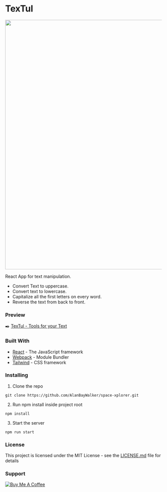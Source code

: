 # TexTul
<p align=center>
  <img src="https://github.com/arwildo/textul/blob/master/src/components/assets/img/textul.jpg" width="800"> 
</p>

React App for text manipulation. 
* Convert Text to uppercase.
* Convert text to lowercase.
* Capitalize all the first letters on every word.
* Reverse the text from back to front.

### Preview
:black_nib: [TexTul - Tools for your Text](https://arwildo.github.io/textul)


### Built With

* [React](https://reactjs.org/) - The JavaScript framework
* [Webpack](https://webpack.js.org/) - Module Bundler
* [Tailwind](https://tailwindcss.com/) - CSS framework

### Installing

1. Clone the repo

```
git clone https://github.com/AlanBayWalker/space-xplorer.git
```

2. Run npm install inside project root

```
npm install
```

3. Start the server

```
npm run start
```


### License

This project is licensed under the MIT License - see the [LICENSE.md](LICENSE.md) file for details


### Support

<a href="https://www.buymeacoffee.com/Arwildo " target="_blank"><img src="https://www.buymeacoffee.com/assets/img/custom_images/white_img.png" alt="Buy Me A Coffee" style="height: auto !important;width: auto !important;" ></a>
